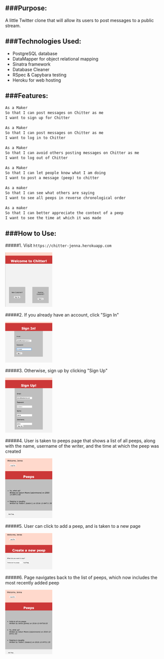 ###Purpose:
-------------
A little Twitter clone that will allow its users to post messages to a public stream.


###Technologies Used:
-------------
* PostgreSQL database
* DataMapper for object relational mapping
* Sinatra framework
* Database Cleaner
* RSpec & Capybara testing
* Heroku for web hosting


###Features:
-------------

```
As a Maker
So that I can post messages on Chitter as me
I want to sign up for Chitter

As a Maker
So that I can post messages on Chitter as me
I want to log in to Chitter

As a Maker
So that I can avoid others posting messages on Chitter as me
I want to log out of Chitter

As a Maker
So that I can let people know what I am doing  
I want to post a message (peep) to chitter

As a maker
So that I can see what others are saying  
I want to see all peeps in reverse chronological order

As a maker
So that I can better appreciate the context of a peep
I want to see the time at which it was made
```

###How to Use:
-------------
#####1. Visit `https://chitter-jenna.herokuapp.com`

<img src="screenshots/Chitter_Entry_Page.png" width=30% height=40%/>

#####2. If you already have an account, click "Sign In"

<img src="screenshots/Chitter_Sign_In.png" width=30% height=40%/>

#####3. Otherwise, sign up by clicking "Sign Up"

<img src="screenshots/Chitter_Sign_Up.png" width=30% height=40%/>

#####4. User is taken to peeps page that shows a list of all peeps, along with the name, username of the writer, and the time at which the peep was created

<img src="screenshots/Chitter_View_Peeps.png" width=30% height=40%/>

#####5. User can click to add a peep, and is taken to a new page

<img src="screenshots/Chitter_Add_Peep.png" width=30% height=40%/>

#####6. Page navigates back to the list of peeps, which now includes the most recently added peep

<img src="screenshots/Chitter_Updated_Peeps.png" width=30% height=40%/>
